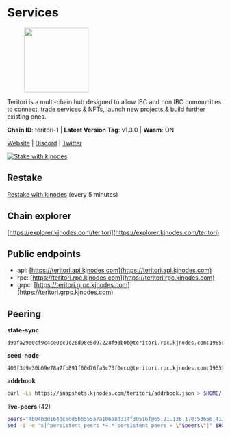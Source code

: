# Services

<figure><img src="https://raw.githubusercontent.com/kj89/testnet_manuals/main/pingpub/logos/teritori.png" width="150" alt=""><figcaption></figcaption></figure>

Teritori is a multi-chain hub designed to allow IBC and non IBC communities  to connect, trade services & NFTs, launch new projects & build further existing ones.

**Chain ID**: teritori-1 | **Latest Version Tag**: v1.3.0 | **Wasm**: ON

[Website](https://teritori.com) | [Discord](https://discord.gg/teritori) | [Twitter](https://twitter.com/TeritoriNetwork)

[![Stake with kjnodes](https://i.ibb.co/cr44Q8j/button-stake-with-kjnodes.png)](https://restake.app/teritori/torivaloper184ln03hkpt75uhrrr26f66kvcqvf4yn4nc2xjm)

## Restake

[Restake with kjnodes](https://restake.app/teritori/torivaloper184ln03hkpt75uhrrr26f66kvcqvf4yn4nc2xjm) (every 5 minutes)
## Chain explorer
[https://explorer.kjnodes.com/teritori](https://explorer.kjnodes.com/teritori)

## Public endpoints

* api: [https://teritori.api.kjnodes.com](https://teritori.api.kjnodes.com)
* rpc: [https://teritori.rpc.kjnodes.com](https://teritori.rpc.kjnodes.com)
* grpc: [https://teritori.grpc.kjnodes.com](https://teritori.grpc.kjnodes.com)

## Peering

**state-sync**

```text
d9bfa29e0cf9c4ce0cc9c26d98e5d97228f93b0b@teritori.rpc.kjnodes.com:19656
```

**seed-node**

```text
400f3d9e30b69e78a7fb891f60d76fa3c73f0ecc@teritori.rpc.kjnodes.com:19659
```

**addrbook**
```bash
curl -Ls https://snapshots.kjnodes.com/teritori/addrbook.json > $HOME/.teritorid/config/addrbook.json
```

**live-peers** (42)
```bash
peers="4b04b3d164dc6dd5bb555a7a106a8d314f30516f@65.21.136.170:53656,412afea7f33f6f91c85f8d149eff81acb6624bb3@195.201.63.87:42656,722b63e6c65628b929f22013dcbcde980210cb44@176.9.127.54:26656,16f90d350de14a596ebdc683ce5e703c14e40bb3@75.119.146.181:19656,d9bfa29e0cf9c4ce0cc9c26d98e5d97228f93b0b@65.109.88.38:19656,0b27217386756577e1eadf00c4169dc8f041e522@51.210.7.219:26656,920f32f409bbb18b641cdc9513545e2e016c2c62@142.132.203.60:26656,c12c1ed98ab1f24266980c1f05ed0ca8812ca7aa@95.217.192.230:16656,a043a97266360ff45781a9fc9392aedc16494c59@65.108.97.58:19656,12101148702a99298a971b310286e64bc7bb6135@65.109.23.182:38026,2b4f46e601fb4ede2a0c98976337e3afdaa50dac@65.108.238.102:15956,48980875839186e08e12ebf0d9a2803b45206833@65.109.92.241:38026,856c165de82fbd0489df9ec6ffaa0958c620e073@198.244.179.127:26656,78815c81331c114cd508dae3a012f0d3e5e2b966@185.119.118.117:3000,82ebb17ddac20928fb8107201dad9f5aea7f9132@198.244.200.3:26656,ce3baba928ae06cd3ff0af20aec888a82ddffef7@54.37.129.171:26656,e726816f42831689eab9378d5d577f1d06d25716@176.9.188.21:26656,5a98d637a16b16bf425a4a785c9d11a7d1e5b8a0@65.21.131.215:26736,ec4126b26336cd61b335345df4ff2a3fbb79338a@65.109.92.240:20026,b212d5740b2e11e54f56b072dc13b6134650cfb5@134.65.192.81:26656,0e189bbc6db606a14950a0e59641b798a255c3c8@65.109.37.154:3000,4d6c820a7d426ad934a5e51f2e020836f0378919@116.202.143.91:26656,35de81a10ed992e427e6eb1d0d9ec3622d0f37fe@193.70.47.90:15956,7ec495dc07533182ed7673f8aa68c03e05ffff44@51.79.27.21:28656,5057950d34b67a67325f02949703388c4a35c1dd@154.53.59.87:19656,8ac41af54dfd91c41de71cde222a55670f2f405d@141.95.65.73:15956,e1b058e5cfa2b836ddaa496b10911da62dcf182e@138.201.8.248:26656,b3e9ad54d743ba8a465172f50b19cb52e77686c2@38.242.148.96:36656,46b7ae20e3cc4264076a91c3601f3894a021a80d@65.108.6.45:36656,669470aba9778ccccd07127115dcdc30e141d7ae@65.108.232.248:33656,b336b83d9bab0b8cf96a3833efcbc196fab63fdd@212.95.51.215:36656,94b63fddfc78230f51aeb7ac34b9fb86bd042a77@212.23.222.126:30552,4cef2b81f82420434c6ce0dc43ca04ad18ef773f@65.108.75.107:15656,88a407d4749e1ccbb630f98ca44f304744d97864@38.242.141.168:26656,526d8c7c44f59be9a39d7463c576b68c0db23174@65.108.234.23:15956,5ab6437f73fe71f392d53566e037aa91087530ac@139.144.67.202:26656,d956d6180e96c62315a777b1a3ed8f1ebf873e80@38.242.232.202:29656,4740ad44e58f4f4a0e2b9c4353500009eb73a05a@176.191.97.120:26656,9755cab2585a2794453a5b396ef13b893393366f@65.108.212.224:46674,20e1000e88125698264454a884812746c2eb4807@65.108.227.217:15956,8f75bd347c90fbaa2c96eb187a413bb3751b3a7e@51.81.208.70:15956,babc3f3f7804933265ec9c40ad94f4da8e9e0017@38.146.3.100:15956"
sed -i -e "s|^persistent_peers *=.*|persistent_peers = \"$peers\"|" $HOME/.teritorid/config/config.toml
```

